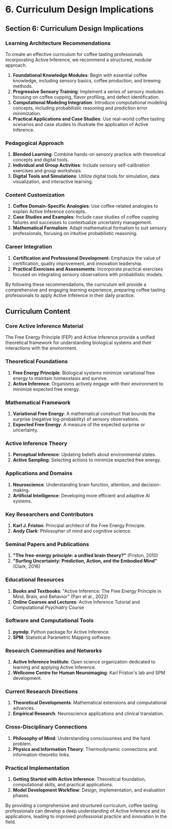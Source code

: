 # 6. Curriculum Design Implications

## Section 6: Curriculum Design Implications

### Learning Architecture Recommendations

To create an effective curriculum for coffee tasting professionals incorporating Active Inference, we recommend a structured, modular approach.

1. **Foundational Knowledge Modules**: Begin with essential coffee knowledge, including sensory basics, coffee production, and brewing methods.
2. **Progressive Sensory Training**: Implement a series of sensory modules focusing on coffee cupping, flavor profiling, and defect identification.
3. **Computational Modeling Integration**: Introduce computational modeling concepts, including probabilistic reasoning and prediction error minimization.
4. **Practical Applications and Case Studies**: Use real-world coffee tasting scenarios and case studies to illustrate the application of Active Inference.

### Pedagogical Approach

1. **Blended Learning**: Combine hands-on sensory practice with theoretical concepts and digital tools.
2. **Individual and Group Activities**: Include sensory self-calibration exercises and group workshops.
3. **Digital Tools and Simulations**: Utilize digital tools for simulation, data visualization, and interactive learning.

### Content Customization

1. **Coffee Domain-Specific Analogies**: Use coffee-related analogies to explain Active Inference concepts.
2. **Case Studies and Examples**: Include case studies of coffee cupping failures and successes to contextualize uncertainty management.
3. **Mathematical Formalism**: Adapt mathematical formalism to suit sensory professionals, focusing on intuitive probabilistic reasoning.

### Career Integration

1. **Certification and Professional Development**: Emphasize the value of certification, quality improvement, and innovation leadership.
2. **Practical Exercises and Assessments**: Incorporate practical exercises focused on integrating sensory observations with probabilistic models.

By following these recommendations, the curriculum will provide a comprehensive and engaging learning experience, preparing coffee tasting professionals to apply Active Inference in their daily practice.

## Curriculum Content

### Core Active Inference Material

The Free Energy Principle (FEP) and Active Inference provide a unified theoretical framework for understanding biological systems and their interactions with the environment.

### Theoretical Foundations

1. **Free Energy Principle**: Biological systems minimize variational free energy to maintain homeostasis and survive.
2. **Active Inference**: Organisms actively engage with their environment to minimize expected free energy.

### Mathematical Framework

1. **Variational Free Energy**: A mathematical construct that bounds the surprise (negative log-probability) of sensory observations.
2. **Expected Free Energy**: A measure of the expected surprise or uncertainty.

### Active Inference Theory

1. **Perceptual Inference**: Updating beliefs about environmental states.
2. **Active Sampling**: Selecting actions to minimize expected free energy.

### Applications and Domains

1. **Neuroscience**: Understanding brain function, attention, and decision-making.
2. **Artificial Intelligence**: Developing more efficient and adaptive AI systems.

### Key Researchers and Contributors

1. **Karl J. Friston**: Principal architect of the Free Energy Principle.
2. **Andy Clark**: Philosopher of mind and cognitive science.

### Seminal Papers and Publications

1. **"The free-energy principle: a unified brain theory?"** (Friston, 2010)
2. **"Surfing Uncertainty: Prediction, Action, and the Embodied Mind"** (Clark, 2016)

### Educational Resources

1. **Books and Textbooks**: "Active Inference: The Free Energy Principle in Mind, Brain, and Behavior" (Parr et al., 2022)
2. **Online Courses and Lectures**: Active Inference Tutorial and Computational Psychiatry Course

### Software and Computational Tools

1. **pymdp**: Python package for Active Inference.
2. **SPM**: Statistical Parametric Mapping software.

### Research Communities and Networks

1. **Active Inference Institute**: Open science organization dedicated to learning and applying Active Inference.
2. **Wellcome Centre for Human Neuroimaging**: Karl Friston's lab and SPM development.

### Current Research Directions

1. **Theoretical Developments**: Mathematical extensions and computational advances.
2. **Empirical Research**: Neuroscience applications and clinical translation.

### Cross-Disciplinary Connections

1. **Philosophy of Mind**: Understanding consciousness and the hard problem.
2. **Physics and Information Theory**: Thermodynamic connections and information-theoretic links.

### Practical Implementation

1. **Getting Started with Active Inference**: Theoretical foundation, computational skills, and practical applications.
2. **Model Development Workflow**: Design, implementation, and evaluation phases.

By providing a comprehensive and structured curriculum, coffee tasting professionals can develop a deep understanding of Active Inference and its applications, leading to improved professional practice and innovation in the field.